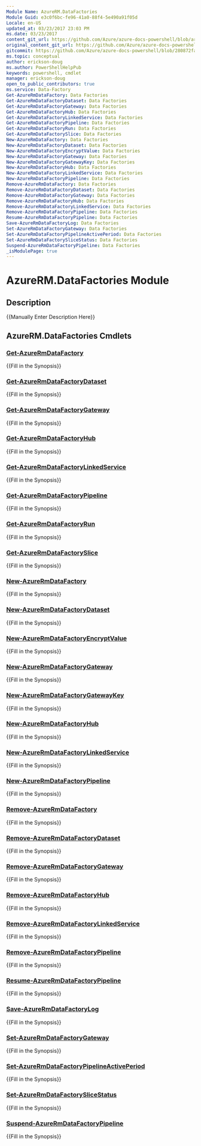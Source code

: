 ```yaml
---
Module Name: AzureRM.DataFactories
Module Guid: e3c0f6bc-fe96-41a0-88f4-5e490a91f05d
Locale: en-US
updated_at: 03/23/2017 23:03 PM
ms.date: 03/23/2017
content_git_url: https://github.com/Azure/azure-docs-powershell/blob/armsql/azureps-cmdlets-docs/ResourceManager/AzureRM.DataFactories/v1.0.4.3/AzureRM.DataFactories.md
original_content_git_url: https://github.com/Azure/azure-docs-powershell/blob/armsql/azureps-cmdlets-docs/ResourceManager/AzureRM.DataFactories/v1.0.4.3/AzureRM.DataFactories.md
gitcommit: https://github.com/Azure/azure-docs-powershell/blob/280872fa529e03be2466fa2252957a2060a9dfe4
ms.topic: conceptual
author: erickson-doug
ms.author: PowerShellHelpPub
keywords: powershell, cmdlet
manager: erickson-doug
open_to_public_contributors: true
ms.service: Data-Factory
Get-AzureRmDataFactory: Data Factories
Get-AzureRmDataFactoryDataset: Data Factories
Get-AzureRmDataFactoryGateway: Data Factories
Get-AzureRmDataFactoryHub: Data Factories
Get-AzureRmDataFactoryLinkedService: Data Factories
Get-AzureRmDataFactoryPipeline: Data Factories
Get-AzureRmDataFactoryRun: Data Factories
Get-AzureRmDataFactorySlice: Data Factories
New-AzureRmDataFactory: Data Factories
New-AzureRmDataFactoryDataset: Data Factories
New-AzureRmDataFactoryEncryptValue: Data Factories
New-AzureRmDataFactoryGateway: Data Factories
New-AzureRmDataFactoryGatewayKey: Data Factories
New-AzureRmDataFactoryHub: Data Factories
New-AzureRmDataFactoryLinkedService: Data Factories
New-AzureRmDataFactoryPipeline: Data Factories
Remove-AzureRmDataFactory: Data Factories
Remove-AzureRmDataFactoryDataset: Data Factories
Remove-AzureRmDataFactoryGateway: Data Factories
Remove-AzureRmDataFactoryHub: Data Factories
Remove-AzureRmDataFactoryLinkedService: Data Factories
Remove-AzureRmDataFactoryPipeline: Data Factories
Resume-AzureRmDataFactoryPipeline: Data Factories
Save-AzureRmDataFactoryLog: Data Factories
Set-AzureRmDataFactoryGateway: Data Factories
Set-AzureRmDataFactoryPipelineActivePeriod: Data Factories
Set-AzureRmDataFactorySliceStatus: Data Factories
Suspend-AzureRmDataFactoryPipeline: Data Factories
_isModulePage: true
---
```


# AzureRM.DataFactories Module
## Description
{{Manually Enter Description Here}}

## AzureRM.DataFactories Cmdlets
### [Get-AzureRmDataFactory](Get-AzureRmDataFactory.md)
{{Fill in the Synopsis}}

### [Get-AzureRmDataFactoryDataset](Get-AzureRmDataFactoryDataset.md)
{{Fill in the Synopsis}}

### [Get-AzureRmDataFactoryGateway](Get-AzureRmDataFactoryGateway.md)
{{Fill in the Synopsis}}

### [Get-AzureRmDataFactoryHub](Get-AzureRmDataFactoryHub.md)
{{Fill in the Synopsis}}

### [Get-AzureRmDataFactoryLinkedService](Get-AzureRmDataFactoryLinkedService.md)
{{Fill in the Synopsis}}

### [Get-AzureRmDataFactoryPipeline](Get-AzureRmDataFactoryPipeline.md)
{{Fill in the Synopsis}}

### [Get-AzureRmDataFactoryRun](Get-AzureRmDataFactoryRun.md)
{{Fill in the Synopsis}}

### [Get-AzureRmDataFactorySlice](Get-AzureRmDataFactorySlice.md)
{{Fill in the Synopsis}}

### [New-AzureRmDataFactory](New-AzureRmDataFactory.md)
{{Fill in the Synopsis}}

### [New-AzureRmDataFactoryDataset](New-AzureRmDataFactoryDataset.md)
{{Fill in the Synopsis}}

### [New-AzureRmDataFactoryEncryptValue](New-AzureRmDataFactoryEncryptValue.md)
{{Fill in the Synopsis}}

### [New-AzureRmDataFactoryGateway](New-AzureRmDataFactoryGateway.md)
{{Fill in the Synopsis}}

### [New-AzureRmDataFactoryGatewayKey](New-AzureRmDataFactoryGatewayKey.md)
{{Fill in the Synopsis}}

### [New-AzureRmDataFactoryHub](New-AzureRmDataFactoryHub.md)
{{Fill in the Synopsis}}

### [New-AzureRmDataFactoryLinkedService](New-AzureRmDataFactoryLinkedService.md)
{{Fill in the Synopsis}}

### [New-AzureRmDataFactoryPipeline](New-AzureRmDataFactoryPipeline.md)
{{Fill in the Synopsis}}

### [Remove-AzureRmDataFactory](Remove-AzureRmDataFactory.md)
{{Fill in the Synopsis}}

### [Remove-AzureRmDataFactoryDataset](Remove-AzureRmDataFactoryDataset.md)
{{Fill in the Synopsis}}

### [Remove-AzureRmDataFactoryGateway](Remove-AzureRmDataFactoryGateway.md)
{{Fill in the Synopsis}}

### [Remove-AzureRmDataFactoryHub](Remove-AzureRmDataFactoryHub.md)
{{Fill in the Synopsis}}

### [Remove-AzureRmDataFactoryLinkedService](Remove-AzureRmDataFactoryLinkedService.md)
{{Fill in the Synopsis}}

### [Remove-AzureRmDataFactoryPipeline](Remove-AzureRmDataFactoryPipeline.md)
{{Fill in the Synopsis}}

### [Resume-AzureRmDataFactoryPipeline](Resume-AzureRmDataFactoryPipeline.md)
{{Fill in the Synopsis}}

### [Save-AzureRmDataFactoryLog](Save-AzureRmDataFactoryLog.md)
{{Fill in the Synopsis}}

### [Set-AzureRmDataFactoryGateway](Set-AzureRmDataFactoryGateway.md)
{{Fill in the Synopsis}}

### [Set-AzureRmDataFactoryPipelineActivePeriod](Set-AzureRmDataFactoryPipelineActivePeriod.md)
{{Fill in the Synopsis}}

### [Set-AzureRmDataFactorySliceStatus](Set-AzureRmDataFactorySliceStatus.md)
{{Fill in the Synopsis}}

### [Suspend-AzureRmDataFactoryPipeline](Suspend-AzureRmDataFactoryPipeline.md)
{{Fill in the Synopsis}}

